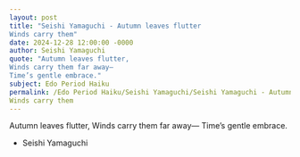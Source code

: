 ```yaml
---
layout: post
title: "Seishi Yamaguchi - Autumn leaves flutter
Winds carry them"
date: 2024-12-28 12:00:00 -0000
author: Seishi Yamaguchi
quote: "Autumn leaves flutter,
Winds carry them far away—
Time’s gentle embrace."
subject: Edo Period Haiku
permalink: /Edo Period Haiku/Seishi Yamaguchi/Seishi Yamaguchi - Autumn leaves flutter
Winds carry them
---
```


Autumn leaves flutter,
Winds carry them far away—
Time’s gentle embrace.

- Seishi Yamaguchi
